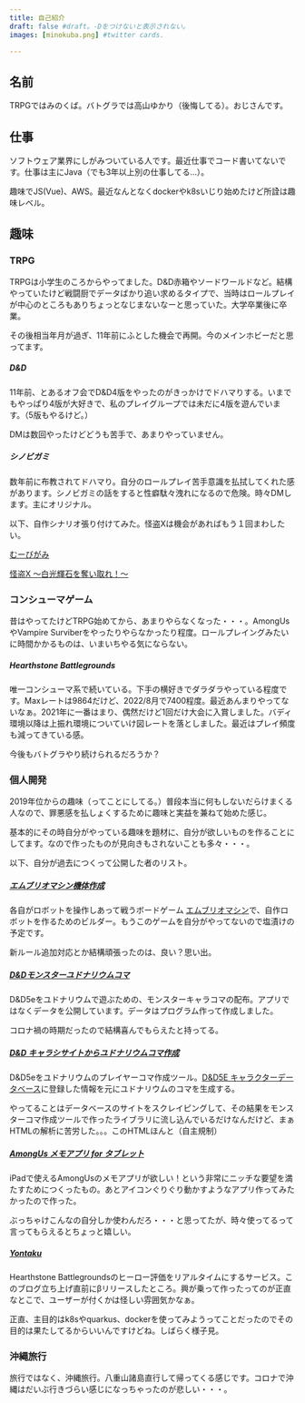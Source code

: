 ```yaml
---
title: 自己紹介
draft: false #draft。-Dをつけないと表示されない。
images: [minokuba.png] #twitter cards.

---
```

## 名前
TRPGではみのくば。バトグラでは高山ゆかり（後悔してる）。おじさんです。

## 仕事
ソフトウェア業界にしがみついている人です。最近仕事でコード書いてないです。仕事は主にJava（でも3年以上別の仕事してる…）。

趣味でJS(Vue)、AWS。最近なんとなくdockerやk8sいじり始めたけど所詮は趣味レベル。
## 趣味
### TRPG
TRPGは小学生のころからやってました。D&D赤箱やソードワールドなど。結構やっていたけど戦闘厨でデータばかり追い求めるタイプで、当時はロールプレイが中心のところもありちょっとなじまないなーと思っていた。大学卒業後に卒業。

その後相当年月が過ぎ、11年前にふとした機会で再開。今のメインホビーだと思ってます。
##### D&D
11年前、とあるオフ会でD&D4版をやったのがきっかけでドハマりする。いまでもやっぱり4版が大好きで、私のプレイグループでは未だに4版を遊んでいます。（5版もやるけど。）

DMは数回やったけどどうも苦手で、あまりやっていません。

##### シノビガミ
数年前に布教されてドハマり。自分のロールプレイ苦手意識を払拭してくれた感があります。シノビガミの話をすると性癖駄々洩れになるので危険。時々DMします。主にオリジナル。

以下、自作シナリオ張り付けてみた。怪盗Xは機会があればもう１回まわしたい。

[むーびがみ](https://character-sheets.appspot.com/sgScenario/edit.html?key=ahVzfmNoYXJhY3Rlci1zaGVldHMtbXByFwsSDUNoYXJhY3RlckRhdGEYu5-rhwEM)

[怪盗X ～白光輝石を奪い取れ！～ ](https://character-sheets.appspot.com/sgScenario/edit.html?key=ahVzfmNoYXJhY3Rlci1zaGVldHMtbXByFwsSDUNoYXJhY3RlckRhdGEYpI_KzAMM)

### コンシューマゲーム 
昔はやってたけどTRPG始めてから、あまりやらなくなった・・・。AmongUsやVampire Surviberをやったりやらなかったり程度。ロールプレイングみたいに時間かかるものは、いまいちやる気にならない。
##### Hearthstone Battlegrounds
唯一コンシューマ系で続いている。下手の横好きでダラダラやっている程度です。Maxレートは9864だけど、2022/8月で7400程度。最近あんまりやってないなぁ。2021年に一番はまり、偶然だけど1回だけ大会に入賞しました。バディ環境以降は上振れ環境についていけ図レートを落としました。最近はプレイ頻度も減ってきている感。

今後もバトグラやり続けられるだろうか？
### 個人開発
2019年位からの趣味（ってことにしてる。）普段本当に何もしないだらけまくる人なので、罪悪感を払しょくするために趣味と実益を兼ねて始めた感じ。

基本的にその時自分がやっている趣味を題材に、自分が欲しいものを作ることにしてます。なので作ったものが見向きもされないことも多々・・・。

以下、自分が過去につくって公開した者のリスト。

##### [エムブリオマシン機体作成](https://character-sheets.appspot.com/sgScenario/edit.html?key=ahVzfmNoYXJhY3Rlci1zaGVldHMtbXByFwsSDUNoYXJhY3RlckRhdGEYu5-rhwEM)
各自がロボットを操作しあって戦うボードゲーム [エムブリオマシン](https://peraichi.com/landing_pages/view/embryo/)で、自作ロボットを作るためのビルダー。もうこのゲームを自分がやってないので塩漬けの予定です。

新ルール追加対応とか結構頑張ったのは、良い？思い出。

##### [D&Dモンスターユドナリウムコマ](https://twitter.com/minokuba/status/1257675517097947136)
D&D5eをユドナリウムで遊ぶための、モンスターキャラコマの配布。アプリではなくデータを公開しています。データはプログラム作って作成しました。

コロナ禍の時期だったので結構喜んでもらえたと持ってる。
##### [D&D キャラシサイトからユドナリウムコマ作成](https://twitter.com/minokuba/status/1263480344482918401)
D&D5eをユドナリウムのプレイヤーコマ作成ツール。[D&D5E キャラクターデータベース](http://dndjp.sakura.ne.jp/LIST.php)に登録した情報を元にユドナリウムのコマを生成する。

やってることはデータベースのサイトをスクレイピングして、その結果をモンスターコマ作成ツールで作ったライブラリに流し込んでいるだけなんだけど、まぁHTMLの解析に苦労した。。。このHTMLほんと（自主規制）

##### [AmongUs メモアプリ for タブレット](https://direboar.github.io/amongus-tools/)
iPadで使えるAmongUsのメモアプリが欲しい！という非常にニッチな要望を満たすためにつくったもの。あとアイコンぐりぐり動かすようなアプリ作ってみたかったので作った。

ぶっちゃけこんなの自分しか使わんだろ・・・と思ってたが、時々使ってるって言ってもらえるとちょっと嬉しい。

##### [Yontaku](https://twitter.com/yukaritakayamah/status/1557671699230834688)
Hearthstone Battlegroundsのヒーロー評価をリアルタイムにするサービス。このブログ立ち上げ直前にβリリースしたところ。興が乗って作ったってのが正直なとこで、ユーザーが付くかは怪しい雰囲気かなぁ。

正直、主目的はk8sやquarkus、dockerを使ってみようってことだったのでその目的は果たしてるからいいんですけどね。しばらく様子見。

### 沖縄旅行
旅行ではなく、沖縄旅行。八重山諸島直行して帰ってくる感じです。コロナで沖縄はだいぶ行きづらい感じになっちゃったのが悲しい・・・。

